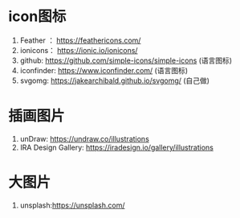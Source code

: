 # **icon图标**

1. Feather ： https://feathericons.com/
2. ionicons： https://ionic.io/ionicons/
3. github: https://github.com/simple-icons/simple-icons (语言图标)
4. iconfinder: https://www.iconfinder.com/ (语言图标)
5. svgomg: https://jakearchibald.github.io/svgomg/ (自己做)

# **插画图片**
1. unDraw: https://undraw.co/illustrations
2.  IRA Design Gallery: https://iradesign.io/gallery/illustrations

# **大图片**
1. unsplash:https://unsplash.com/